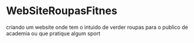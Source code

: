 # WebSiteRoupasFitnes
 criando um website onde tem o intuido de verder roupas para o publico de academia ou que pratique algum sport
